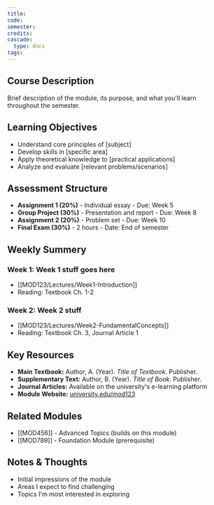 ```yaml
---
title: 
code: 
semester: 
credits: 
cascade:
  type: docs
tags:
---
```

## Course Description
Brief description of the module, its purpose, and what you'll learn throughout the semester.

## Learning Objectives
- Understand core principles of [subject]
- Develop skills in [specific area]
- Apply theoretical knowledge to [practical applications]
- Analyze and evaluate [relevant problems/scenarios]

## Assessment Structure
- **Assignment 1 (20%)** - Individual essay - Due: Week 5
- **Group Project (30%)** - Presentation and report - Due: Week 8
- **Assignment 2 (20%)** - Problem set - Due: Week 10
- **Final Exam (30%)** - 2 hours - Date: End of semester
## Weekly Summery
### Week 1: Week 1 stuff goes here
- [[MOD123/Lectures/Week1-Introduction]]
- Reading: Textbook Ch. 1-2
### Week 2: Week 2 stuff
- [[MOD123/Lectures/Week2-FundamentalConcepts]]
- Reading: Textbook Ch. 3, Journal Article 1
## Key Resources
- **Main Textbook:** Author, A. (Year). *Title of Textbook*. Publisher.
- **Supplementary Text:** Author, B. (Year). *Title of Book*. Publisher.
- **Journal Articles:** Available on the university's e-learning platform
- **Module Website:** [university.edu/mod123](https://university.edu/mod123)
## Related Modules
- [[MOD456]] - Advanced Topics (builds on this module)
- [[MOD789]] - Foundation Module (prerequisite)
## Notes & Thoughts
- Initial impressions of the module
- Areas I expect to find challenging
- Topics I'm most interested in exploring